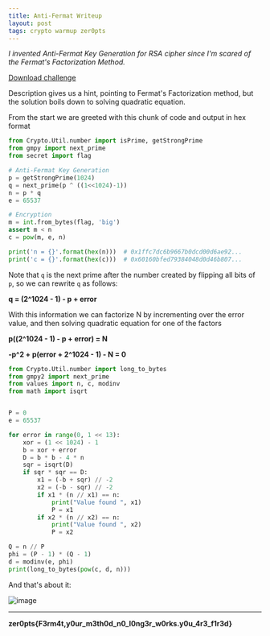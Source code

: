 ```yaml
---
title: Anti-Fermat Writeup
layout: post
tags: crypto warmup zer0pts
---
```


*I invented Anti-Fermat Key Generation for RSA cipher since I'm scared of the Fermat's Factorization Method.*

[Download challenge](https://github.com/kanin9/ctf/files/8313836/challenge.zip)

Description gives us a hint, pointing to Fermat's Factorization method, but the solution boils down to solving quadratic equation.

From the start we are greeted with this chunk of code and output in hex format

```python
from Crypto.Util.number import isPrime, getStrongPrime
from gmpy import next_prime
from secret import flag

# Anti-Fermat Key Generation
p = getStrongPrime(1024)
q = next_prime(p ^ ((1<<1024)-1))
n = p * q
e = 65537

# Encryption
m = int.from_bytes(flag, 'big')
assert m < n
c = pow(m, e, n)

print('n = {}'.format(hex(n)))  # 0x1ffc7dc6b9667b0dcd00d6ae92...
print('c = {}'.format(hex(c)))  # 0x60160bfed79384048d0d46b807...
```

Note that `q` is the next prime after the number created by flipping all bits of `p`, so we can rewrite `q` as follows:

**q = (2^1024 - 1) - p + error** 
 
With this information we can factorize N by incrementing over the error value, and then solving quadratic equation for one of the factors 

**p((2^1024 - 1) - p + error) = N**

**-p^2 + p(error + 2^1024 - 1) - N = 0**


```python
from Crypto.Util.number import long_to_bytes
from gmpy2 import next_prime
from values import n, c, modinv
from math import isqrt


P = 0
e = 65537

for error in range(0, 1 << 13):
    xor = (1 << 1024) - 1
    b = xor + error
    D = b * b - 4 * n
    sqr = isqrt(D)
    if sqr * sqr == D:
        x1 = (-b + sqr) // -2
        x2 = (-b - sqr) // -2
        if x1 * (n // x1) == n:
            print("Value found ", x1)
            P = x1
        if x2 * (n // x2) == n:
            print("Value found ", x2)
            P = x2

Q = n // P
phi = (P - 1) * (Q - 1)
d = modinv(e, phi)
print(long_to_bytes(pow(c, d, n)))
```

And that's about it:

![image](https://user-images.githubusercontent.com/101967194/159232684-9a1bfb65-7283-4843-8f83-7c130c586c15.PNG)

---

**zer0pts{F3rm4t,y0ur_m3th0d_n0_l0ng3r_w0rks.y0u_4r3_f1r3d}**
